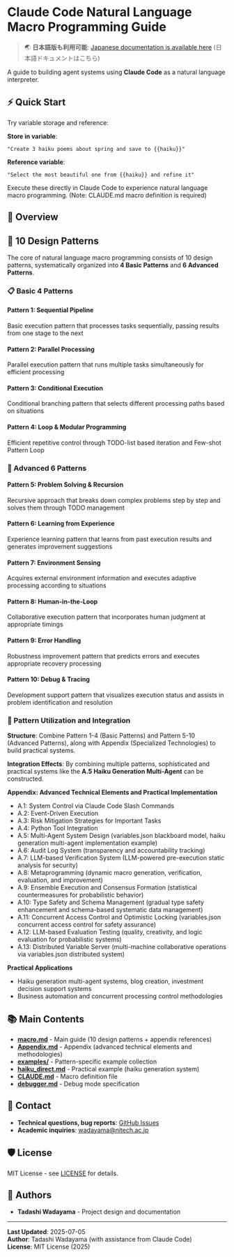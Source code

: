 # Claude Code Natural Language Macro Programming Guide

> 🌏 **日本語版も利用可能**: [Japanese documentation is available here](https://github.com/wadayama/claude-code-macro-programming) (日本語ドキュメントはこちら)

A guide to building agent systems using **Claude Code** as a natural language interpreter.

## ⚡ Quick Start

Try variable storage and reference:

**Store in variable**:
```
"Create 3 haiku poems about spring and save to {{haiku}}"
```

**Reference variable**:
```
"Select the most beautiful one from {{haiku}} and refine it"
```

Execute these directly in Claude Code to experience natural language macro programming.
(Note: CLAUDE.md macro definition is required)

## 🎯 Overview

## 🎯 10 Design Patterns

The core of natural language macro programming consists of 10 design patterns, systematically organized into **4 Basic Patterns** and **6 Advanced Patterns**.

### 📋 Basic 4 Patterns

#### Pattern 1: Sequential Pipeline
Basic execution pattern that processes tasks sequentially, passing results from one stage to the next

#### Pattern 2: Parallel Processing
Parallel execution pattern that runs multiple tasks simultaneously for efficient processing

#### Pattern 3: Conditional Execution
Conditional branching pattern that selects different processing paths based on situations

#### Pattern 4: Loop & Modular Programming
Efficient repetitive control through TODO-list based iteration and Few-shot Pattern Loop

### 🚀 Advanced 6 Patterns

#### Pattern 5: Problem Solving & Recursion
Recursive approach that breaks down complex problems step by step and solves them through TODO management

#### Pattern 6: Learning from Experience
Experience learning pattern that learns from past execution results and generates improvement suggestions

#### Pattern 7: Environment Sensing
Acquires external environment information and executes adaptive processing according to situations

#### Pattern 8: Human-in-the-Loop
Collaborative execution pattern that incorporates human judgment at appropriate timings

#### Pattern 9: Error Handling
Robustness improvement pattern that predicts errors and executes appropriate recovery processing

#### Pattern 10: Debug & Tracing
Development support pattern that visualizes execution status and assists in problem identification and resolution

### 🔧 Pattern Utilization and Integration

**Structure**: Combine Pattern 1-4 (Basic Patterns) and Pattern 5-10 (Advanced Patterns), along with Appendix (Specialized Technologies) to build practical systems.

**Integration Effects**: By combining multiple patterns, sophisticated and practical systems like the **A.5 Haiku Generation Multi-Agent** can be constructed.

**Appendix: Advanced Technical Elements and Practical Implementation**
- A.1: System Control via Claude Code Slash Commands
- A.2: Event-Driven Execution
- A.3: Risk Mitigation Strategies for Important Tasks
- A.4: Python Tool Integration
- A.5: Multi-Agent System Design (variables.json blackboard model, haiku generation multi-agent implementation example)
- A.6: Audit Log System (transparency and accountability tracking)
- A.7: LLM-based Verification System (LLM-powered pre-execution static analysis for security)
- A.8: Metaprogramming (dynamic macro generation, verification, evaluation, and improvement)
- A.9: Ensemble Execution and Consensus Formation (statistical countermeasures for probabilistic behavior)
- A.10: Type Safety and Schema Management (gradual type safety enhancement and schema-based systematic data management)
- A.11: Concurrent Access Control and Optimistic Locking (variables.json concurrent access control for safety assurance)
- A.12: LLM-based Evaluation Testing (quality, creativity, and logic evaluation for probabilistic systems)
- A.13: Distributed Variable Server (multi-machine collaborative operations via variables.json distributed system)

**Practical Applications**
- Haiku generation multi-agent systems, blog creation, investment decision support systems
- Business automation and concurrent processing control methodologies

## 📚 Main Contents

- **[macro.md](./macro.md)** - Main guide (10 design patterns + appendix references)
- **[Appendix.md](./Appendix.md)** - Appendix (advanced technical elements and methodologies)
- **[examples/](./examples/)** - Pattern-specific example collection
- **[haiku_direct.md](./haiku_direct.md)** - Practical example (haiku generation system)
- **[CLAUDE.md](./CLAUDE.md)** - Macro definition file
- **[debugger.md](./debugger.md)** - Debug mode specification

## 📧 Contact

- **Technical questions, bug reports**: [GitHub Issues](../../issues)
- **Academic inquiries**: wadayama@nitech.ac.jp

## 🛡️ License

MIT License - see [LICENSE](./LICENSE) for details.

## 👥 Authors

- **Tadashi Wadayama** - Project design and documentation

---

**Last Updated**: 2025-07-05  
**Author**: Tadashi Wadayama (with assistance from Claude Code)  
**License**: MIT License (2025)